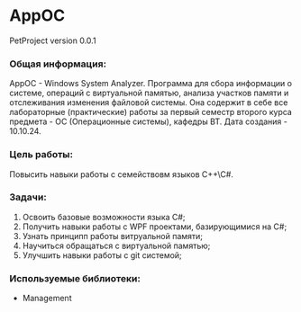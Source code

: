# AppOC
PetProject version 0.0.1

### Общая информация:
AppOC - Windows System Analyzer.
Программа для сбора информации о системе, операций с виртуальной памятью, анализа участков памяти и отслеживания изменения файловой системы.
Она содержит в себе все лабораторные (практические) работы за первый семестр второго курса предмета - ОС (Операционные системы), кафедры ВТ. Дата создания - 10.10.24. 

### Цель работы:
Повысить навыки работы с семействовм языков C++\C#.

### Задачи:
1. Освоить базовые возможности языка C#;
2. Получить навыки работы с WPF проектами, базирующимися на C#;
3. Узнать принципп работы витруальной памяти;
4. Научиться обращаться с виртуальной памятью;
5. Улучшить навыки работы с git системой;

### Используемые библиотеки:
- Management

